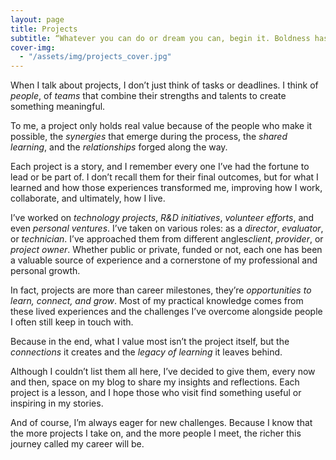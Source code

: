 ```yaml
---
layout: page
title: Projects
subtitle: “Whatever you can do or dream you can, begin it. Boldness has genius, power, and magic in it.” — Johann Wolfgang von Goethe
cover-img:
  - "/assets/img/projects_cover.jpg"
---
```


When I talk about projects, I don’t just think of tasks or deadlines. I think of *people*, of *teams* that combine their strengths and talents to create something meaningful.

To me, a project only holds real value because of the people who make it possible, the *synergies* that emerge during the process, the *shared learning*, and the *relationships* forged along the way.

Each project is a story, and I remember every one I’ve had the fortune to lead or be part of. I don’t recall them for their final outcomes, but for what I learned and how those experiences transformed me, improving how I work, collaborate, and ultimately, how I live.

I’ve worked on *technology projects*, *R&D initiatives*, *volunteer efforts*, and even *personal ventures*. I’ve taken on various roles: as a *director*, *evaluator*, or *technician*. I’ve approached them from different angles*client*, *provider*, or *project owner*. Whether public or private, funded or not, each one has been a valuable source of experience and a cornerstone of my professional and personal growth.

In fact, projects are more than career milestones, they’re *opportunities to learn, connect, and grow*. Most of my practical knowledge comes from these lived experiences and the challenges I’ve overcome alongside people I often still keep in touch with.

Because in the end, what I value most isn’t the project itself, but the *connections* it creates and the *legacy of learning* it leaves behind.

Although I couldn’t list them all here, I’ve decided to give them, every now and then, space on my blog to share my insights and reflections. Each project is a lesson, and I hope those who visit find something useful or inspiring in my stories.

And of course, I’m always eager for new challenges. Because I know that the more projects I take on, and the more people I meet, the richer this journey called my career will be.
